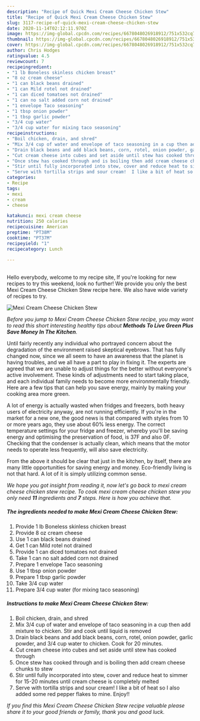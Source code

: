 ```yaml
---
description: "Recipe of Quick Mexi Cream Cheese Chicken Stew"
title: "Recipe of Quick Mexi Cream Cheese Chicken Stew"
slug: 3117-recipe-of-quick-mexi-cream-cheese-chicken-stew
date: 2020-11-14T02:12:11.970Z
image: https://img-global.cpcdn.com/recipes/6678048026918912/751x532cq70/mexi-cream-cheese-chicken-stew-recipe-main-photo.jpg
thumbnail: https://img-global.cpcdn.com/recipes/6678048026918912/751x532cq70/mexi-cream-cheese-chicken-stew-recipe-main-photo.jpg
cover: https://img-global.cpcdn.com/recipes/6678048026918912/751x532cq70/mexi-cream-cheese-chicken-stew-recipe-main-photo.jpg
author: Chris Hodges
ratingvalue: 4.5
reviewcount: 7
recipeingredient:
- "1 lb Boneless skinless chicken breast"
- "8 oz cream cheese"
- "1 can black beans drained"
- "1 can Mild rotel not drained"
- "1 can diced tomatoes not drained"
- "1 can no salt added corn not drained"
- "1 envelope Taco seasoning"
- "1 tbsp onion powder"
- "1 tbsp garlic powder"
- "3/4 cup water"
- "3/4 cup water for mixing taco seasoning"
recipeinstructions:
- "Boil chicken, drain, and shred"
- "Mix 3/4 cup of water and envelope of taco seasoning in a cup then add mixture to chicken. Stir and cook until liquid is removed"
- "Drain black beans and add black beans, corn, rotel, onion powder, garlic powder, and 3/4 cup water to chicken. Cook for 20 minutes."
- "Cut cream cheese into cubes and set aside until stew has cooked through"
- "Once stew has cooked through and is boiling then add cream cheese chunks to stew"
- "Stir until fully incorporated into stew, cover and reduce heat to simmer for 15-20 minutes until cream cheese is completely melted"
- "Serve with tortilla strips and sour cream!  I like a bit of heat so I also added some red pepper flakes to mine. Enjoy!!"
categories:
- Recipe
tags:
- mexi
- cream
- cheese

katakunci: mexi cream cheese 
nutrition: 250 calories
recipecuisine: American
preptime: "PT38M"
cooktime: "PT37M"
recipeyield: "1"
recipecategory: Lunch

---
```

<br>
Hello everybody, welcome to my recipe site, If you're looking for new recipes to try this weekend, look no further! We provide you only the best Mexi Cream Cheese Chicken Stew recipe here. We also have wide variety of recipes to try.
<br>


![Mexi Cream Cheese Chicken Stew](https://img-global.cpcdn.com/recipes/6678048026918912/751x532cq70/mexi-cream-cheese-chicken-stew-recipe-main-photo.jpg)

<i>Before you jump to Mexi Cream Cheese Chicken Stew recipe, you may want to read this short interesting healthy tips about 
<strong>Methods To Live Green Plus Save Money In The Kitchen</strong>.</i>
</br>

Until fairly recently any individual who portrayed concern about the degradation of the environment raised skeptical eyebrows. That has fully changed now, since we all seem to have an awareness that the planet is having troubles, and we all have a part to play in fixing it. The experts are agreed that we are unable to adjust things for the better without everyone's active involvement. These kinds of adjustments need to start taking place, and each individual family needs to become more environmentally friendly. Here are a few tips that can help you save energy, mainly by making your cooking area more green.

A lot of energy is actually wasted when fridges and freezers, both heavy users of electricity anyway, are not running efficiently. If you're in the market for a new one, the good news is that compared with styles from 10 or more years ago, they use about 60% less energy. The correct temperature settings for your fridge and freezer, whereby you'll be saving energy and optimising the preservation of food, is 37F and also 0F. Checking that the condenser is actually clean, which means that the motor needs to operate less frequently, will also save electricity.

From the above it should be clear that just in the kitchen, by itself, there are many little opportunities for saving energy and money. Eco-friendly living is not that hard. A lot of it is simply utilizing common sense.


<i>We hope you got insight from reading it, now let's go back to mexi cream cheese chicken stew recipe. To cook mexi cream cheese chicken stew you only need <strong>11</strong> ingredients and <strong>7</strong> steps. Here is how you achieve that.
</i>

##### The ingredients needed to make Mexi Cream Cheese Chicken Stew:

1. Provide 1 lb Boneless skinless chicken breast
1. Provide 8 oz cream cheese
1. Use 1 can black beans drained
1. Get 1 can Mild rotel not drained
1. Provide 1 can diced tomatoes not drained
1. Take 1 can no salt added corn not drained
1. Prepare 1 envelope Taco seasoning
1. Use 1 tbsp onion powder
1. Prepare 1 tbsp garlic powder
1. Take 3/4 cup water
1. Prepare 3/4 cup water (for mixing taco seasoning)


##### Instructions to make Mexi Cream Cheese Chicken Stew:

1. Boil chicken, drain, and shred
1. Mix 3/4 cup of water and envelope of taco seasoning in a cup then add mixture to chicken. Stir and cook until liquid is removed
1. Drain black beans and add black beans, corn, rotel, onion powder, garlic powder, and 3/4 cup water to chicken. Cook for 20 minutes.
1. Cut cream cheese into cubes and set aside until stew has cooked through
1. Once stew has cooked through and is boiling then add cream cheese chunks to stew
1. Stir until fully incorporated into stew, cover and reduce heat to simmer for 15-20 minutes until cream cheese is completely melted
1. Serve with tortilla strips and sour cream!  I like a bit of heat so I also added some red pepper flakes to mine. Enjoy!!


<i>If you find this Mexi Cream Cheese Chicken Stew recipe valuable please share it to your good friends or family, thank you and good luck.</i>
